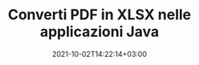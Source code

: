 ---
############################# Static ############################
layout: "autogen-gist"
date: 2021-10-02T14:22:14+03:00
draft: false
path: "it/total/java/conversion/pdf-to-xlsx/"
other_out_formats: "DOC DOCX DOCM DOT DOTX DOTM TXT RTF HTML HTM MHTML MHT XLS XLSX XLSM XLSB XLT XLTX XLTM XLAM CSV TSV DIF SXC FODS PPT PPTX PPTM PPS PPSX PPSM POT POTX POTM ODT OTT OTP ODP ODS EMZ WMZ SVG SVGZ XPS TEX DCM WMF EMF BMP PNG GIF JPEG TIFF ICO WEBP JP2 TGA PSB PSD EPUB MD DICOM FODP JPG"
ad_headline: "Converti PDF in XLSX | Java"
ad_description: "La più accurata soluzione di conversione di documenti da PDF a XLSX per applicazioni Java."

############################# Head ############################
head_title: "Converti PDF in XLSX in Java - API di conversione PDF"
head_description: "Converti PDF in XLSX nelle applicazioni Java. API di conversione da PDF a XLSX veloce e precisa per Java per convertire PDF in documenti, immagini e oltre 100 altri formati di file."

############################# Header ############################
title: "Converti PDF in XLSX nelle applicazioni Java"
description: "Converti file PDF in XLSX in applicazioni Java utilizzando funzionalità flessibili di conversione dei documenti per manipolare l'aspetto del formato del documento convertito. Converti facilmente l'intero documento in una volta o scegli pagine specifiche del file PDF in base ai numeri di pagina o agli intervalli di pagine selettivi e converti in un'ampia gamma di formati di documenti supportati come documenti di elaborazione testi, fogli di calcolo Excel, presentazioni PowerPoint, Photoshop, eBook, web e immagini."

############################# SubMenu ############################
submenu:
    enable: false

############################# Content ############################
content:
    enable: true
    block:
    - title_left: "Come convertire PDF in XLSX in Java"
      content_left: |
          Esegui la conversione di file PDF in file XLSX in Java utilizzando tre semplici passaggi. Utilizzando l'esempio di codice seguente: visualizza il documento convertito così com'è o esegui il rendering ulteriormente per visualizzarlo come file HTML senza installare alcun software esterno.

          -   Crea una nuova istanza della classe **Converter** e carica il file PDF
          -   Imposta **ConvertOptions** per il tipo di file XLSX
          -   Chiama il metodo **Convert** dell'istanza di classe **Converter** per la conversione in XLSX
          -   Imposta le opzioni per il visualizzatore HTML
          -   Crea un oggetto **Viewer** per visualizzare XLSX convertito come HTML
          
      title_right: "Download e istruzioni di installazione"
      content_right: |
          Sono necessari gli spazi dei nomi `GroupDocs.Conversion` e `GroupDocs.Viewer` per convertire tra oltre 100 documenti e formati di file immagine come PDF, Microsoft Word, Excel, PowerPoint, Project, Visio, Outlook, HTML e diagrammi. Esplora altre [API Java per documenti Office](https://products.conholdate.com/total/java/) offerte da Conholdate.Total.
          
          Ottieni i rispettivi file assembly da [Scarica](https://downloads.conholdate.com/total/java) o recupera l'intero pacchetto da [Maven](https://repository.conholdate.com/webapp/#/artifacts/browse/tree/General/repo) per aggiungere `Conholdate.Total` direttamente nel tuo spazio di lavoro.
          
      gisthash: "1b2b5b5a97415ef538ac358347f27174"
      gistfile: "pdf-to-word-conversion-in-java-and-html-viewer.java"

    - title_left: "Converti PDF in documenti Word in Java"
      content_left: |
          Diventa più facile convertire da PDF a un documento Word in applicazioni basate su Java con le API Conholdate.Total. Il file PDF si trasforma perfettamente in un file Word (DOCX) e supporta un set aggiuntivo di funzionalità di formattazione del documento per personalizzare il layout del file di output in base alle proprie esigenze. Puoi facilmente modificare il contenuto come testo, tabelle, immagini ed elenchi dal documento Word convertito.

          -   Crea una nuova istanza della classe **Converter** e carica **PDF** come file di input
          -   Istanzia **WordProcessingConvertOptions** come opzione di conversione
          -   Chiama il metodo **Convert** dell'istanza di classe **Converter** per la conversione in **DOCX**
          
      title_right: "Estrazione delle informazioni del documento di origine"
      content_right: |
          La funzione di estrazione delle informazioni sui documenti non solo consente di ottenere le informazioni di base sul file del documento di origine, ma supporta anche l'estrazione di alcune preziose informazioni specifiche sul formato di file come le date di inizio e fine del progetto di un file Microsoft Project, eventuali restrizioni di stampa su un documento PDF, elenco di cartelle racchiuse in un file di dati di Outlook ecc.

          Converti i formati di file di documenti più diffusi su diversi sistemi operativi come Windows, Linux o macOS mentre utilizzi ambienti di sviluppo come NetBeans, IntelliJ IDEA ed Eclipse.
          
      gisthash: "1b2b5b5a97415ef538ac358347f27174"
      gistfile: "pdf-to-word-conversion.java"

    - title_left: "Converti PDF in Excel in Java"
      content_left: |
          Trasforma PDF in fogli di calcolo Excel utilizzando poche righe di codice Java. Il contenuto di un file PDF viene convertito in righe e colonne di un foglio di lavoro Excel che può essere modificato facilmente in base alle tue esigenze. Un file PDF può essere convertito in questi formati di fogli di calcolo (XLS, XLSX, XLSM, XLSB, XLTX, XLT), OpenDocument (ODS, OTS) e Apple iWork Numbers.

          -   Crea una nuova istanza della classe **Converter** e carica **PDF** come file di input
          -   Istanzia **SpreadsheetConvertOptions** come opzione di conversione
          -   Chiama il metodo **Convert** dell'istanza di classe **Converter** per la conversione in **XLSX**
        
      title_right: "Memorizzazione nella cache dei risultati del documento convertito"
      content_right: |
          In alcuni casi, la dimensione del documento convertito è maggiore e la conversione richiede tempo. La libreria di conversione dei documenti offre la funzione di memorizzazione nella cache per gestire in modo efficiente tali situazioni e accelerare il processo di conversione ripetitivo. Abilita l'interfaccia ICache per lavorare con l'implementazione della cache personalizzata utilizzando il punto di estensione e controlla la conversione della cache, come preferisci.

          Il risultato della conversione viene salvato nell'unità locale per impostazione predefinita ma qualsiasi tipo di archiviazione cache può essere supportata implementando le interfacce appropriate come Amazon S3, Dropbox, Google Drive, Windows Azure, Reddis o qualsiasi altro.
          
      gisthash: "1b2b5b5a97415ef538ac358347f27174"
      gistfile: "pdf-to-excel-conversion.java"

    - title_left: "Converti PDF in PowerPoint in Java"
      content_left: |
          La conversione di diapositive da PDF a PowerPoint (PPT, PPTX) è più veloce con Conholdate.Total per le API Java. Una volta convertito, puoi facilmente modificare le presentazioni e le diapositive di PowerPoint in Microsoft PowerPoint.

          -   Crea una nuova istanza della classe **Converter** e carica **PDF** come file di input
          -   Istanzia **PresentationConvertOptions** come opzione di conversione
          -   Chiama il metodo **Convert** dell'istanza di classe **Converter** per la conversione in **PPTX**
          
      title_right: "Carica e converti documenti ubicati in remoto"
      content_right: |
          Utilizzando Conholdate.Total per Java, gli sviluppatori possono caricare e convertire documenti da varie posizioni remote e risorse di archiviazione di documenti cloud come Amazon S3, Microsoft Azure Blob, FTP, disco locale, stream o un semplice URL. Devi solo specificare il metodo per ottenere un flusso di documenti posizionato in remoto e quindi passarlo alla classe Converter come costruttore.
          
          La [libreria di conversione PDF Java](https://products.groupdocs.com/conversion/java/) supporta anche il caricamento e la conversione di documenti protetti con una password all'interno delle applicazioni basate su Java.
          
      gisthash: "1b2b5b5a97415ef538ac358347f27174"
      gistfile: "pdf-to-powerpoint-conversion.java"

    - title_left: "Converti PDF in immagini in Java"
      content_left: |
          Converti PDF in formati immagine come JPG, PNG, GIF, BMP, TIFF e molti altri con una qualità e una risoluzione dell'immagine precise. Trasforma l'intero file PDF o scegli tra alcune pagine selezionate da convertire in immagini.

          -   Crea una nuova istanza della classe **Converter** e carica **PDF** come file di input
          -   Dichiara il delegato **SavePageStream** per salvare la pagina del documento convertito nello stream
          -   Specifica **JPG** come formato di output desiderato passandogli l'oggetto **ImageConvertOptions**
          -   Chiama il metodo **Convert** dell'istanza di classe **Converter** per la conversione in **JPG**
          
      title_right: "Aggiungi filigrane di testo o immagini ai documenti"
      content_right: |
          Converti accuratamente i documenti esattamente come il file originale e applica filigrane di testo o immagini alle pagine del documento convertito. Timbra le filigrane in modo intelligente utilizzando una serie di opzioni di filigrana per gestire font, colore, larghezza, altezza, angolo di rotazione, trasparenza e posizionare la filigrana sullo sfondo delle pagine del documento.
          
          Il rilevamento automatico del formato del documento di origine è un'altra caratteristica utile per recuperare l'estensione del file stesso in alcuni casi in cui il file di origine è presentato sotto forma di flusso di byte. Gli sviluppatori possono anche ottenere un elenco completo di tutti i formati di conversione supportati durante la conversione di un documento in un altro formato di file chiamando il metodo **GetPossibleConversions** dell'oggetto Converter.
          
      gisthash: "1b2b5b5a97415ef538ac358347f27174"
      gistfile: "pdf-to-image-conversion.java"

############################# About Formats ############################
about_formats:
    enable: false
############################# More Formats ############################
more_formats:
    enable: true
    auto: false
    other_out_formats: DOC DOCX DOCM DOT DOTX DOTM TXT RTF HTML HTM MHTML MHT XLS XLSX XLSM XLSB XLT XLTX XLTM XLAM CSV TSV DIF SXC FODS PPT PPTX PPTM PPS PPSX PPSM POT POTX POTM ODT OTT OTP ODP ODS EMZ WMZ SVG SVGZ XPS TEX DCM WMF EMF BMP PNG GIF JPEG TIFF ICO WEBP JP2 TGA PSB PSD EPUB MD DICOM FODP JPG
############################# Back to top ###############################
back_to_top:
  enable: true
---